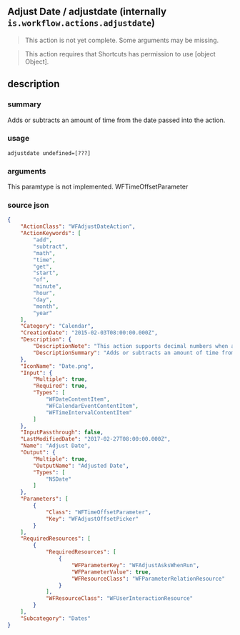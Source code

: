 
## Adjust Date / adjustdate (internally `is.workflow.actions.adjustdate`)

> This action is not yet complete. Some arguments may be missing.


> This action requires that Shortcuts has permission to use [object Object].


## description
### summary
Adds or subtracts an amount of time from the date passed into the action.


### usage
`adjustdate undefined=[???]`

### arguments
This paramtype is not implemented. WFTimeOffsetParameter

### source json

```json
{
	"ActionClass": "WFAdjustDateAction",
	"ActionKeywords": [
		"add",
		"subtract",
		"math",
		"time",
		"get",
		"start",
		"of",
		"minute",
		"hour",
		"day",
		"month",
		"year"
	],
	"Category": "Calendar",
	"CreationDate": "2015-02-03T08:00:00.000Z",
	"Description": {
		"DescriptionNote": "This action supports decimal numbers when adding or subtracting seconds, minutes, hours, or days. Otherwise only integers are supported.",
		"DescriptionSummary": "Adds or subtracts an amount of time from the date passed into the action."
	},
	"IconName": "Date.png",
	"Input": {
		"Multiple": true,
		"Required": true,
		"Types": [
			"WFDateContentItem",
			"WFCalendarEventContentItem",
			"WFTimeIntervalContentItem"
		]
	},
	"InputPassthrough": false,
	"LastModifiedDate": "2017-02-27T08:00:00.000Z",
	"Name": "Adjust Date",
	"Output": {
		"Multiple": true,
		"OutputName": "Adjusted Date",
		"Types": [
			"NSDate"
		]
	},
	"Parameters": [
		{
			"Class": "WFTimeOffsetParameter",
			"Key": "WFAdjustOffsetPicker"
		}
	],
	"RequiredResources": [
		{
			"RequiredResources": [
				{
					"WFParameterKey": "WFAdjustAsksWhenRun",
					"WFParameterValue": true,
					"WFResourceClass": "WFParameterRelationResource"
				}
			],
			"WFResourceClass": "WFUserInteractionResource"
		}
	],
	"Subcategory": "Dates"
}
```

